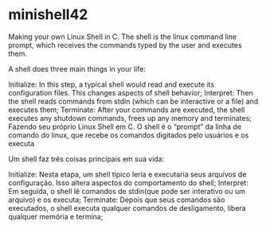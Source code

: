 # minishell42

Making your own Linux Shell in C. The shell is the linux command line prompt, which receives the commands typed by the user and executes them.

A shell does three main things in your life:

Initialize: In this step, a typical shell would read and execute its configuration files. This changes aspects of shell behavior;
Interpret: Then the shell reads commands from stdin (which can be interactive or a file) and executes them;
Terminate: After your commands are executed, the shell executes any shutdown commands, frees up any memory and terminates;
Fazendo seu próprio Linux Shell em C. O shell é o “prompt” da linha de comando do linux, que recebe os comandos digitados pelo usuários e os executa

Um shell faz três coisas principais em sua vida:

Initialize: Nesta etapa, um shell típico leria e executaria seus arquivos de configuração. Isso altera aspectos do comportamento do shell;
Interpret: Em seguida, o shell lê comandos de stdin(que pode ser interativo ou um arquivo) e os executa;
Terminate: Depois que seus comandos são executados, o shell executa qualquer comandos de desligamento, libera qualquer memória e termina;

